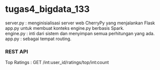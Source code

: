 # tugas4_bigdata_133


server.py : menginisialisasi server web CherryPy yang menjalankan Flask app.py untuk membuat konteks engine.py berbasis Spark.<br>
engine.py : inti dari sistem dan menyimpan semua perhitungan yang ada.<br>
app.py : sebagai tempat routing.<br>

### REST API
Top Ratings : GET /int:user_id/ratings/top/int:count 
